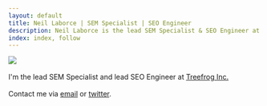 ```yaml
---
layout: default
title: Neil Laborce | SEM Specialist | SEO Engineer
description: Neil Laborce is the lead SEM Specialist & SEO Engineer at Treefrog Inc.
index: index, follow
---
```

  <img src="{{ site.baseurl }}/images/neillaborce.png">
  <br>
  <br>I'm the lead SEM Specialist and lead SEO Engineer at <a href="https://www.treefrog.ca">Treefrog Inc.</a>
  <br>
  <br>Contact me via <a href="mailto:neil.laborce@gmail.com">email</a> or <a href="https://twitter.com/NeilLaborce">twitter</a>.
  <br>
